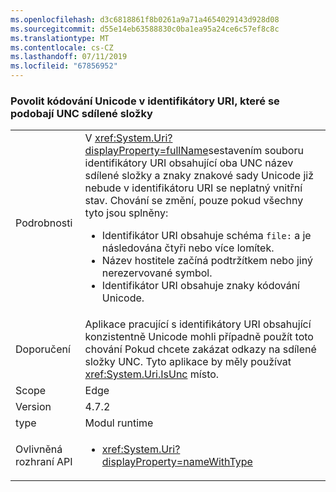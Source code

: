 ```yaml
---
ms.openlocfilehash: d3c6818861f8b0261a9a71a4654029143d928d08
ms.sourcegitcommit: d55e14eb63588830c0ba1ea95a24ce6c57ef8c8c
ms.translationtype: MT
ms.contentlocale: cs-CZ
ms.lasthandoff: 07/11/2019
ms.locfileid: "67856952"
---
```

### <a name="allow-unicode-in-uris-that-resemble-unc-shares"></a>Povolit kódování Unicode v identifikátory URI, které se podobají UNC sdílené složky

|   |   |
|---|---|
|Podrobnosti|V <xref:System.Uri?displayProperty=fullName>sestavením souboru identifikátory URI obsahující oba UNC název sdílené složky a znaky znakové sady Unicode již nebude v identifikátoru URI se neplatný vnitřní stav. Chování se změní, pouze pokud všechny tyto jsou splněny:<ul><li>Identifikátor URI obsahuje schéma <code>file:</code> a je následována čtyři nebo více lomítek.</li><li>Název hostitele začíná podtržítkem nebo jiný nerezervované symbol.</li><li>Identifikátor URI obsahuje znaky kódování Unicode.</li></ul>|
|Doporučení|Aplikace pracující s identifikátory URI obsahující konzistentně Unicode mohli případně použít toto chování Pokud chcete zakázat odkazy na sdílené složky UNC. Tyto aplikace by měly používat <xref:System.Uri.IsUnc> místo.|
|Scope|Edge|
|Version|4.7.2|
|type|Modul runtime|
|Ovlivněná rozhraní API|<ul><li><xref:System.Uri?displayProperty=nameWithType></li></ul>|

